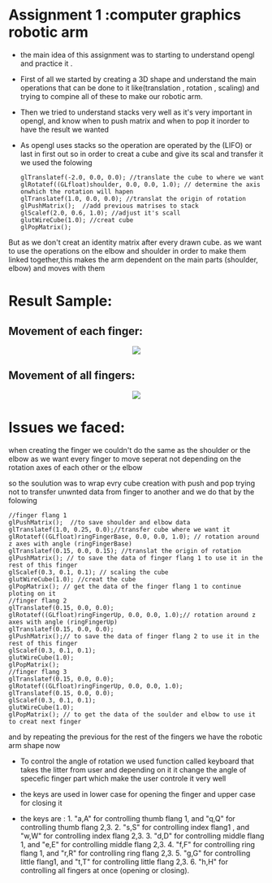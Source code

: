 # Assignment 1 :computer graphics robotic arm

- the main idea of this assignment was to starting to understand opengl and practice it .

- First of all we started by creating a 3D shape and understand the main operations that can be done to it like(translation , rotation , scaling) and trying to compine all of these to make our robotic arm.

- Then we tried to understand stacks very well as it's very important in opengl, and know when to push matrix and when to pop it inorder to have the result we wanted 

- As opengl uses stacks so the operation are operated by the (LIFO) or last in first out so in order to creat a cube and give its scal and transfer it we used the folowing  

    ```
    glTranslatef(-2.0, 0.0, 0.0); //translate the cube to where we want
    glRotatef((GLfloat)shoulder, 0.0, 0.0, 1.0); // determine the axis onwhich the rotation will hapen 
    glTranslatef(1.0, 0.0, 0.0); //translat the origin of rotation
    glPushMatrix();  //add previous matrises to stack
    glScalef(2.0, 0.6, 1.0); //adjust it's scall
    glutWireCube(1.0); //creat cube
    glPopMatrix();
    ```

But as we don't creat an identity matrix after every drawn cube. as we want to use the operations on the elbow and shoulder in order to make them linked together,this makes the arm dependent on the main parts (shoulder, elbow) and moves with them

# Result Sample:
## Movement of each finger:
<p align="center">
  <img src="https://drive.google.com/uc?export=view&id=1MBOcz4OBVIFhETOEw-D4RiDFWGj8yD0F">
</p>

## Movement of all fingers:
<p align="center">
  <img src="https://drive.google.com/uc?export=view&id=1u4LoKABtcTcJ2sH1fL59W9H3g1OoQYS8">
</p>

# Issues we faced:

when creating the finger we couldn't do the same as the shoulder or the elbow as we want every finger to move seperat not depending on the rotation axes of each other or the elbow 

so the soulution was to wrap evry cube creation with push and pop trying not to transfer unwnted data from finger to another and we do that by the folowing
    
    //finger flang 1
    glPushMatrix();  //to save shoulder and elbow data
    glTranslatef(1.0, 0.25, 0.0);//transfer cube where we want it
    glRotatef((GLfloat)ringFingerBase, 0.0, 0.0, 1.0); // rotation around z axes with angle (ringFingerBase)
    glTranslatef(0.15, 0.0, 0.15); //translat the origin of rotation
    glPushMatrix(); // to save the data of finger flang 1 to use it in the rest of this finger
    glScalef(0.3, 0.1, 0.1); // scaling the cube
    glutWireCube(1.0); //creat the cube
    glPopMatrix(); // get the data of the finger flang 1 to continue ploting on it
    //finger flang 2
    glTranslatef(0.15, 0.0, 0.0);
    glRotatef((GLfloat)ringFingerUp, 0.0, 0.0, 1.0);// rotation around z axes with angle (ringFingerUp)
    glTranslatef(0.15, 0.0, 0.0);
    glPushMatrix();// to save the data of finger flang 2 to use it in the rest of this finger
    glScalef(0.3, 0.1, 0.1);
    glutWireCube(1.0);
    glPopMatrix();
    //finger flang 3
    glTranslatef(0.15, 0.0, 0.0);
    glRotatef((GLfloat)ringFingerUp, 0.0, 0.0, 1.0);
    glTranslatef(0.15, 0.0, 0.0);
    glScalef(0.3, 0.1, 0.1);
    glutWireCube(1.0);
    glPopMatrix(); // to get the data of the soulder and elbow to use it to creat next finger

and by repeating the previous for the rest of the fingers we have the robotic arm shape now

- To control the angle of rotation we used function called keyboard that takes the litter from user and depending on it it change the angle of specefic finger part which make the user controle it very well

- the keys are used in lower case for opening the finger and upper case for closing it 

- the keys are :
               1. "a,A" for controlling thumb flang 1, and "q,Q" for controlling thumb flang 2,3.
               2. "s,S" for controlling index flang1 , and "w,W" for controlling index flang 2,3.
               3. "d,D" for controlling middle flang 1, and "e,E" for controlling middle flang 2,3.
               4. "f,F" for controlling ring flang 1, and "r,R" for controlling ring flang 2,3.
               5. "g,G" for controlling little flang1, and "t,T" for controlling little flang 2,3.
               6. "h,H" for controlling all fingers at once (opening or closing).
